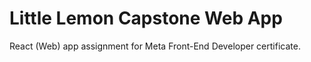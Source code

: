 # Little Lemon Capstone Web App

React (Web) app assignment for Meta Front-End Developer certificate.
